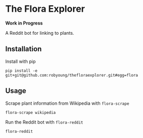 # The Flora Explorer

**Work in Progress**

A Reddit bot for linking to plants.

## Installation

Install with pip

```
pip install -e git+git@github.com:robyoung/thefloraexplorer.git#egg=flora
```

## Usage

Scrape plant information from Wikipedia with `flora-scrape`

```
flora-scrape wikipedia
```

Run the Reddit bot with `flora-reddit`

```
flora-reddit
```

